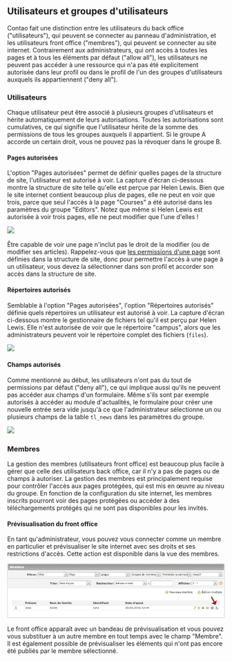 ## Utilisateurs et groupes d'utilisateurs

Contao fait une distinction entre les utilisateurs du back office
("utilisateurs"), qui peuvent se connecter au panneau d'administration, et les
utilisateurs front office ("membres"), qui peuvent se connecter au site
internet. Contrairement aux administrateurs, qui ont accès à toutes les pages
et à tous les éléments par défaut ("allow all"), les utilisateurs ne peuvent
pas accéder à une ressource qui n'a pas été explicitement autorisée dans leur
profil ou dans le profil de l'un des groupes d'utilisateurs auxquels ils
appartiennent ("deny all").


### Utilisateurs

Chaque utilisateur peut être associé à plusieurs groupes d'utilisateurs et
hérite automatiquement de leurs autorisations. Toutes les autorisations sont
cumulatives, ce qui signifie que l'utilisateur hérite de la somme des
permissions de tous les groupes auxquels il appartient. Si le groupe A accorde
un certain droit, vous ne pouvez pas la révoquer dans le groupe B.


#### Pages autorisées

L'option "Pages autorisées" permet de définir quelles pages de la structure de
site, l'utilisateur est autorisé à voir. La capture d'écran ci-dessous montre
la structure de site telle qu'elle est perçue par Helen Lewis. Bien que le site
internet contient beaucoup plus de pages, elle ne peut en voir que trois, parce
que seul l'accès à la page "Courses" a été autorisé dans les paramètres du
groupe "Editors". Notez que même si Helen Lewis est autorisée à voir trois
pages, elle ne peut modifier que l'une d'elles !

![](images/site-structure-hlewis-fr.jpg)

Être capable de voir une page n'inclut pas le droit de la modifier (ou de
modifier ses articles). Rappelez-vous que [les permissions d'une page][1] sont
définies dans la structure de site, donc pour permettre l'accès à une page à un
utilisateur, vous devez la sélectionner dans son profil et accorder son accès
dans la structure de site.


#### Répertoires autorisés

Semblable à l'option "Pages autorisées", l'option "Répertoires autorisés" définie
quels répertoires un utilisateur est autorisé à voir. La capture d'écran
ci-dessous montre le gestionnaire de fichiers tel qu'il est perçu par Helen Lewis.
Elle n'est autorisée de voir que le répertoire "campus", alors que les
administrateurs peuvent voir le répertoire complet des fichiers (`files`).

![](images/gestionnaire-fichiers-hlewis.jpg)


#### Champs autorisés

Comme mentionné au début, les utilisateurs n'ont pas du tout de permissions par
défaut ("deny all"), ce qui implique aussi qu'ils ne peuvent pas accéder aux
champs d'un formulaire. Même s'ils sont par exemple autorisés à accéder au
module d'actualités, le formulaire pour créer une nouvelle entrée sera vide
jusqu'à ce que l'administrateur sélectionne un ou plusieurs champs de la table
`tl_news` dans les paramètres du groupe.

![](images/champs-autorises.jpg)


### Membres

La gestion des membres (utilisateurs front office) est beaucoup plus facile à
gérer que celle des utilisateurs back office, car il n'y a pas de pages ou de
champs à autoriser. La gestion des membres est principalement requise pour
contrôler l'accès aux pages protégées, qui est mis en œuvre au niveau du groupe.
En fonction de la configuration du site internet, les membres inscrits pourront
voir des pages protégées ou accéder à des téléchargements protégés qui ne sont
pas disponibles pour les invités.


#### Prévisualisation du front office

En tant qu'administrateur, vous pouvez vous connecter comme un membre en
particulier et prévisualiser le site internet avec ses droits et ses
restrictions d'accès. Cette action est disponible dans la vue des membres.

![](images/apercu.jpg)

Le front office apparaît avec un bandeau de prévisualisation et vous pouvez vous
substituer à un autre membre en tout temps avec le champ "Membre". Il est
également possible de prévisualiser les éléments qui n'ont pas encore été
publiés par le membre sélectionné.


[1]: ../03-gestion-des-pages/types-de-page.md#droits-dacc%C3%A8s
